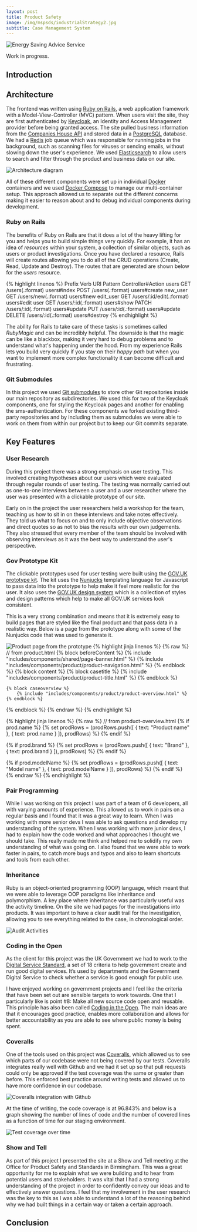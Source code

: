```yaml
---
layout: post
title: Product Safety
image: /img/mspsds/industrialStrategy2.jpg
subtitle: Case Management System
---
```


![Energy Saving Advice Service](/img/mspsds/beisHeader.jpg)


Work in progress.

## Introduction

<!-- Also a BEIS project

I actually worked on another BEIS project in between (SME), the bench stuff (google maps).

I was part of a team building a case management system for the Office for Product Safety and Standards (OPSS) which is part of the Government Department for Business, Energy and Industrial Strategy (BEIS). This work was in preparation for when the UK leaves the European Union in March 2019.


to help the UK prepare to leave the 


Brexit project

Large team, 2xUR, 2xDUX, scrum master, project manager, product owner, tl, 6xdevs, tester.
Large team, understanding different roles and working together

Working offsite. -->



## Architecture

The frontend was written using [Ruby on Rails](https://rubyonrails.org/), a web application framework with a Model-View-Controller (MVC) pattern. When users visit the site, they are first authenticated by [Keycloak](https://www.keycloak.org/), an Identity and Access Management provider before being granted access. The site pulled business information from the [Companies House API](https://developer.companieshouse.gov.uk/api/docs/) and stored data in a [PostgreSQL](https://www.postgresql.org/) database. We had a [Redis](https://redis.io/) job queue which was responsible for running jobs in the background, such as scanning files for viruses or sending emails, without slowing down the user's experience.  We used [Elasticsearch](https://www.elastic.co/) to allow users to search and filter through the product and business data on our site.

![Architecture diagram](/img/mspsds/architecture.png)

All of these different components were set up in individual [Docker](https://www.docker.com/) containers and we used [Docker Compose](https://docs.docker.com/compose/overview/) to manage our multi-container setup. This approach allowed us to separate out the different concerns making it easier to reason about and to debug individual components during development.


### Ruby on Rails
The benefits of Ruby on Rails are that it does a lot of the heavy lifting for you and helps you to build simple things very quickly. For example, it has an idea of _resources_ within your system, a collection of similar objects, such as users or product investigations. Once you have declared a resource, Rails will create routes allowing you to do all of the CRUD operations (Create, Read, Update and Destroy). The routes that are generated are shown below for the _users_ resource.

{% highlight linenos %}
       Prefix Verb          URI Pattern                    Controller#Action
        users GET           /users(.:format)               users#index
              POST          /users(.:format)               users#create
     new_user GET           /users/new(.:format)           users#new
    edit_user GET           /users/:id/edit(.:format)      users#edit
         user GET           /users/:id(.:format)           users#show
              PATCH         /users/:id(.:format)           users#update
              PUT           /users/:id(.:format)           users#update
              DELETE        /users/:id(.:format)           users#destroy
{% endhighlight %}

The ability for Rails to take care of these tasks is sometimes called _RubyMagic_ and can be incredibly helpful. The downside is that the magic can be like a blackbox, making it very hard to debug problems and to understand what's happening under the hood. From my experience Rails lets you build very quickly if you stay on their _happy path_ but when you want to implement more complex functionality it can become difficult and frustrating.


### Git Submodules

In this project we used [Git submodules](https://git-scm.com/book/en/v2/Git-Tools-Submodules) to store other Git repositories inside our main repository as subdirectories. We used this for two of the Keycloak components, one for styling the Keycloak pages and another for enabling the sms-authentication. For these components we forked existing third-party repositories and by including them as submodules we were able to work on them from within our project but to keep our Git commits separate.


## Key Features

### User Research

During this project there was a strong emphasis on user testing. This involved creating hypotheses about our users which were evaluated through regular rounds of user testing. The testing was normally carried out as one-to-one interviews between a user and a user researcher where the user was presented with a clickable prototype of our site.

Early on in the project the user researchers held a workshop for the team, teaching us how to sit in on these interviews and take notes effectively. They told us what to focus on and to only include objective observations and direct quotes so as not to bias the results with our own judgements. They also stressed that every member of the team should be involved with observing interviews as it was the best way to understand the user's perspective.

<!-- After the workshop I was able to sit in multiple interviews and I learnt 

then holding interviews where we would present the users with prototypes, then we would evaluate the results and use the learnings to improve the site before it went into production code.

Users first - one of the msost important things I learnt on this project
JIRA board of user stories
User research sessions
Rapid cycle of UR/UX/Dev -->

### Gov Prototype Kit

The clickable prototypes used for user testing were built using the [GOV.UK prototype kit](https://govuk-prototype-kit.herokuapp.com/docs). The kit uses the [Nunjucks](https://mozilla.github.io/nunjucks/templating.html) templating language for Javascript to pass data into the prototype to help make it feel more realistic for the user. It also uses the [GOV.UK design system](https://design-system.service.gov.uk/) which is a collection of styles and design patterns which help to make all GOV.UK services look consistent.

This is a very strong combination and means that it is extremely easy to build pages that are styled like the final product and that pass data in a realistic way. Below is a page from the prototype along with some of the Nunjucks code that was used to generate it.

![Product page from the prototype](/img/mspsds/productPage.png)
{% highlight jinja linenos %}
{% raw %}
// from product.html
{% block beforeContent %}
    {% include "includes/components/shared/page-banner.html" %}
    {% include "includes/components/product/product-navigation.html" %}
{% endblock %}
{% block content %}
    {% block casetitle %}
        {% include "includes/components/product/product-title.html" %}
    {% endblock %}

    {% block caseoverview %}
        {% include "includes/components/product/product-overview.html" %}
    {% endblock %}
{% endblock %}
{% endraw %}
{% endhighlight %}

{% highlight jinja linenos %}
{% raw %}
// from product-overview.html
 {% if prod.name %}
      {% set prodRows = (prodRows.push([
            { text: "Product name" },
            { text: prod.name  }
      ]), prodRows) %}
  {% endif %}

  {% if prod.brand %}
      {% set prodRows = (prodRows.push([
            { text: "Brand" },
            { text: prod.brand  }
      ]), prodRows) %}
  {% endif %}

  {% if prod.modelName %}
      {% set prodRows = (prodRows.push([
                { text: "Model name" },
                { text: prod.modelName  }
      ]), prodRows) %}
  {% endif %}
{% endraw %}
{% endhighlight %}

### Pair Programming

While I was working on this project I was part of a team of 6 developers, all with varying amounts of experience. This allowed us to work in pairs on a regular basis and I found that it was a great way to learn. When I was working with more senior devs I was able to ask questions and develop my understanding of the system. When I was working with more junior devs, I had to explain how the code worked and what approaches I thought we should take. This really made me think and helped me to solidify my own understanding of what was going on. I also found that we were able to work faster in pairs, to catch more bugs and typos and also to learn shortcuts and tools from each other.

### Inheritance

Ruby is an object-oriented programming (OOP) language, which meant that we were able to leverage OOP paradigms like inheritance and polymorphism. A key place where inheritance was particularly useful was the activity timeline. On the site we had pages for the investigations into products. It was important to have a clear audit trail for the investigation, allowing you to see everything related to the case, in chronological order.

![Audit Activities](/img/mspsds/auditActivities.png)

<!-- Code snippet to show inheritance -->

<!-- Activity
AuditActivity::Base (there are two types of activity, automatic and comments)
AuditActivity::Investigation::Base (just for investigations)
AuditActivity::Investigation::Add (specifically for adding, includes the formatting) -->


### Coding in the Open

As the client for this project was the UK Government we had to work to the [Digital Service Standard](https://www.gov.uk/service-manual/service-standard), a set of 18 criteria to help government create and run good digital services. It’s used by departments and the Government Digital Service to check whether a service is good enough for public use.

I have enjoyed working on government projects and I feel like the criteria that have been set out are sensible targets to work towards. One that I particularly like is point #8: Make all new source code open and reusable. This principle has also been called [Coding in the Open](https://gds.blog.gov.uk/2017/09/04/the-benefits-of-coding-in-the-open/). The main ideas are that it encourages good practice, enables more collaboration and allows for better accountability as you are able to see where public money is being spent.


### Coveralls

One of the tools used on this project was [Coveralls](https://coveralls.io/), which allowed us to see which parts of our codebase were not being covered by our tests. Coveralls integrates really well with Github and we had it set up so that pull requests could only be approved if the test coverage was the same or greater than before. This enforced best practice around writing tests and allowed us to have more confidence in our codebase. 

![Coveralls integration with Github](/img/mspsds/coverallsWithGithub.png)

At the time of writing, the code coverage is at 96.843% and below is a graph showing the number of lines of code and the number of covered lines as a function of time for our staging environment. 

![Test coverage over time](/img/mspsds/testCoverage.png)

### Show and Tell

As part of this project I presented the site at a Show and Tell meeting at the Office for Product Safety and Standards in Birmingham. This was a great opportunity for me to explain what we were building and to hear from potential users and stakeholders. It was vital that I had a strong understanding of the project in order to confidently convey our ideas and to effectively answer questions. I feel that my involvement in the user research was the key to this as I was able to understand a lot of the reasoning behind why we had built things in a certain way or taken a certain approach.

## Conclusion


 
